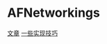 # AFNetworkings


[文章](https://www.jianshu.com/p/e820d78f23e5)
[一些实现技巧](https://juejin.im/entry/5995499f518825243779772f)
